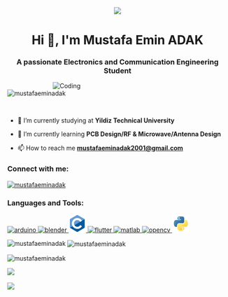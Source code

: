 <div align="center">
  <img src="https://www.animatedimages.org/data/media/324/animated-antenna-image-0026.gif" />
</div>
<h1 align="center">Hi 👋, I'm Mustafa Emin ADAK</h1>
<h3 align="center">A passionate Electronics and Communication Engineering Student</h3>
<img align="right" alt="Coding" width="400" src="https://www.asisonline.org/globalassets/security-management/security-technology/2022/august/0822-sectech-shooting-detection.gif">

<p align="left"> <img src="https://komarev.com/ghpvc/?username=mustafaeminadak&label=Profile%20views&color=0e75b6&style=flat" alt="mustafaeminadak" /> </p>

<p align="left"> <a href="https://twitter.com/" target="blank"><img src="https://img.shields.io/twitter/follow/?logo=twitter&style=for-the-badge" alt="" /></a> </p>

- 🔭 I’m currently studying at **Yildiz Technical University**

- 🌱 I’m currently learning **PCB Design/RF & Microwave/Antenna Design**

- 📫 How to reach me **mustafaeminadak2001@gmail.com**

<h3 align="left">Connect with me:</h3>
<p align="left">
<a href="[https://linkedin.com/in/mustafaeminadak](https://www.linkedin.com/in/mustafa-emin-adak-b65297246/)" target="blank"><img align="center" src="https://raw.githubusercontent.com/rahuldkjain/github-profile-readme-generator/master/src/images/icons/Social/linked-in-alt.svg" alt="mustafaeminadak" height="30" width="40" /></a>
</p>

<h3 align="left">Languages and Tools:</h3>
<p align="left"> <a href="https://www.arduino.cc/" target="_blank" rel="noreferrer"> <img src="https://cdn.worldvectorlogo.com/logos/arduino-1.svg" alt="arduino" width="40" height="40"/> </a> <a href="https://www.blender.org/" target="_blank" rel="noreferrer"> <img src="https://download.blender.org/branding/community/blender_community_badge_white.svg" alt="blender" width="40" height="40"/> </a> <a href="https://www.cprogramming.com/" target="_blank" rel="noreferrer"> <img src="https://raw.githubusercontent.com/devicons/devicon/master/icons/c/c-original.svg" alt="c" width="40" height="40"/> </a> <a href="https://flutter.dev" target="_blank" rel="noreferrer"> <img src="https://www.vectorlogo.zone/logos/flutterio/flutterio-icon.svg" alt="flutter" width="40" height="40"/> </a> <a href="https://www.mathworks.com/" target="_blank" rel="noreferrer"> <img src="https://upload.wikimedia.org/wikipedia/commons/2/21/Matlab_Logo.png" alt="matlab" width="40" height="40"/> </a> <a href="https://opencv.org/" target="_blank" rel="noreferrer"> <img src="https://www.vectorlogo.zone/logos/opencv/opencv-icon.svg" alt="opencv" width="40" height="40"/> </a> <a href="https://www.python.org" target="_blank" rel="noreferrer"> <img src="https://raw.githubusercontent.com/devicons/devicon/master/icons/python/python-original.svg" alt="python" width="40" height="40"/> </a> </p>

<p><img align="left" src="https://github-readme-stats.vercel.app/api/top-langs?username=mustafaeminadak&show_icons=true&locale=en&layout=compact" alt="mustafaeminadak" /></p>

<p>&nbsp;<img align="center" src="https://github-readme-stats.vercel.app/api?username=mustafaeminadak&show_icons=true&locale=en" alt="mustafaeminadak" /></p>

<p><img align="center" src="https://github-readme-streak-stats.herokuapp.com/?user=mustafaeminadak&" alt="mustafaeminadak" /></p>

![](https://github-contributor-stats.vercel.app/api?username=mustafaeminadak&limit=5&theme=graywhite&combine_all_yearly_contributions=true)

![](https://github-profile-trophy.vercel.app/?username=mustafaeminadak&theme=graywhite&no-frame=false&no-bg=false&margin-w=4)
